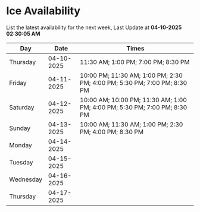 # Ice Availability

List the latest availability for the next week, Last Update at **04-10-2025 02:30:05 AM**

| Day         | Date        | Times       |
| ----------- | ----------- | ----------- |
|Thursday|04-10-2025|11:30 AM; 1:00 PM; 7:00 PM; 8:30 PM|
|Friday|04-11-2025|10:00 PM; 11:30 AM; 1:00 PM; 2:30 PM; 4:00 PM; 5:30 PM; 7:00 PM; 8:30 PM|
|Saturday|04-12-2025|10:00 AM; 10:00 PM; 11:30 AM; 1:00 PM; 4:00 PM; 5:30 PM; 7:00 PM; 8:30 PM|
|Sunday|04-13-2025|10:00 AM; 11:30 AM; 1:00 PM; 2:30 PM; 4:00 PM; 8:30 PM|
|Monday|04-14-2025||
|Tuesday|04-15-2025||
|Wednesday|04-16-2025||
|Thursday|04-17-2025||
